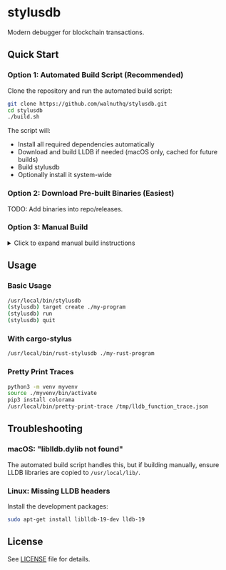 # stylusdb
Modern debugger for blockchain transactions.

## Quick Start

### Option 1: Automated Build Script (Recommended)

Clone the repository and run the automated build script:

```bash
git clone https://github.com/walnuthq/stylusdb.git
cd stylusdb
./build.sh
```

The script will:
- Install all required dependencies automatically
- Download and build LLDB if needed (macOS only, cached for future builds)
- Build stylusdb
- Optionally install it system-wide

### Option 2: Download Pre-built Binaries (Easiest)

TODO: Add binaries into repo/releases.

### Option 3: Manual Build

<details>
<summary>Click to expand manual build instructions</summary>

#### Prerequisites

##### macOS
```bash
brew install llvm@19 lit swig ninja cmake
```

##### Linux (Ubuntu/Debian)
```bash
wget -qO- https://apt.llvm.org/llvm.sh | sudo bash -s -- 19
sudo apt-get install -y cmake ninja-build llvm-19-dev liblldb-19-dev lldb-19 swig
```

#### Build Steps

##### macOS Only: Build LLDB from source
```bash
wget https://github.com/llvm/llvm-project/archive/refs/tags/llvmorg-19.1.7.zip
unzip llvmorg-19.1.7.zip
cd llvm-project-llvmorg-19.1.7/ && mkdir build_lldb && cd build_lldb
cmake ../llvm -DCMAKE_BUILD_TYPE=Release -DLLVM_ENABLE_PROJECTS="clang;lldb" \
  -DLLVM_ENABLE_ASSERTIONS=ON -DLLDB_INCLUDE_TESTS=OFF -DLLDB_ENABLE_PYTHON=1 -GNinja
ninja
```

##### Build stylusdb

###### macOS
```bash
cd /path/to/stylusdb
mkdir build && cd build
cmake -GNinja .. \
  -DLLVM_DIR=/opt/homebrew/opt/llvm@19/lib/cmake/llvm \
  -DLLVM_BUILD_ROOT=/path/to/llvm-project-llvmorg-19.1.7/build_lldb \
  -DLLVM_SRC=/path/to/llvm-project-llvmorg-19.1.7/ \
  -DLLVM_TABLEGEN_EXE=/opt/homebrew/opt/llvm@19/bin/llvm-tblgen \
  -DCMAKE_CXX_FLAGS="-Wno-deprecated-declarations" \
  -DLLVM_LIB_PATH=/opt/homebrew/opt/llvm@19/lib/libLLVM.dylib
sudo ninja && sudo ninja install
```

###### Linux
```bash
cd /path/to/stylusdb
mkdir build && cd build
cmake -GNinja .. \
  -DLLVM_DIR=/usr/lib/llvm-19/lib/cmake/llvm \
  -DLLVM_BUILD_ROOT=/usr/lib/llvm-19 \
  -DLLVM_SRC=/usr/include/llvm-19 \
  -DCMAKE_CXX_FLAGS="-Wno-deprecated-declarations"
sudo ninja && sudo ninja install
```

</details>

## Usage

### Basic Usage
```bash
/usr/local/bin/stylusdb
(stylusdb) target create ./my-program
(stylusdb) run
(stylusdb) quit
```

### With cargo-stylus
```bash
/usr/local/bin/rust-stylusdb ./my-rust-program
```

### Pretty Print Traces
```bash
python3 -m venv myvenv
source ./myvenv/bin/activate
pip3 install colorama
/usr/local/bin/pretty-print-trace /tmp/lldb_function_trace.json
```

## Troubleshooting

### macOS: "liblldb.dylib not found"
The automated build script handles this, but if building manually, ensure LLDB libraries are copied to `/usr/local/lib/`.

### Linux: Missing LLDB headers
Install the development packages:
```bash
sudo apt-get install liblldb-19-dev lldb-19
```

## License

See [LICENSE](LICENSE) file for details.
